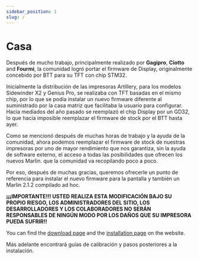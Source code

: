 ```yaml
---
sidebar_position: 1
slug: /
---
```


# Casa

Después de mucho trabajo, principalmente realizado por **Gagipro**, **Ciotto** and **Fourmi**, la comunidad logró portar el firmware de Display, originalmente concebido por BTT para su TFT con chip STM32.

Inicialmente la distribución de las impresoras Artillery, para los modelos Sidewinder X2 y Genius Pro, se realizaba con TFT basadas en el mismo chip, por lo que se podía instalar un nuevo firmware diferente al suministrado por la casa matriz que facilitaba la usuario para configurar.  Hacia mediados del año pasado se reemplazó el chip Display por un GD32, lo que hacía imposible reemplazar el firmware de stock por el BTT hasta ayer.

Como se mencionó después de muchas horas de trabajo y la ayuda de la comunidad, ahora podemos reemplazar el firmware de stock de nuestras impresoras por uno de mayor rendimiento que nos garantiza, sin la ayuda de software externo, el acceso a todas las posibilidades que ofrecen los nuevos Marlin. que la comunidad va recopilando poco a poco.

Por eso, después de muchas gracias, queremos ofrecerle un punto de referencia para instalar el nuevo firmware para la pantalla y también un Marlin 2.1.2 compilado ad hoc.

**¡¡¡IMPORTANTE!!! USTED REALIZA ESTA MODIFICACIÓN BAJO SU PROPIO RIESGO, LOS ADMINISTRADORES DEL SITIO, LOS DESARROLLADORES Y LOS COLABORADORES NO SERÁN RESPONSABLES DE NINGÚN MODO POR LOS DAÑOS QUE SU IMPRESORA PUEDA SUFRIR!!**


You can find the [download page](downloads.mdx) and the [installation page](installation.md) on the website.

Más adelante encontrará guías de calibración y pasos posteriores a la instalación.